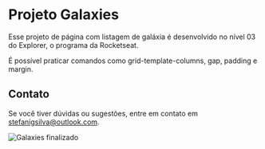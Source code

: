 # Projeto Galaxies


Esse projeto de página com listagem de galáxia é desenvolvido no nível 03 do Explorer, o programa da Rocketseat.

É possível praticar comandos como grid-template-columns, gap, padding e margin.


## Contato
Se você tiver dúvidas ou sugestões, entre em contato em stefanigsilva@outlook.com.


![Galaxies finalizado](https://github.com/StefaniSS/ProjetoExplorer-Galaxies.StefaniSS/assets/150965526/f453b3cc-11ea-46ad-97c5-5cce00848918)
